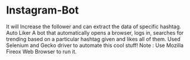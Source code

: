 # Instagram-Bot
It will Increase  the follower and can extract the data of specific hashtag. Auto Liker
A bot that automatically opens a browser, logs in, searches for trending based on a particular hashtag given and likes all of them.
Used Selenium and Gecko driver to automate this cool stuff! Note : Use Mozilla Fireox Web Browser to run it.
